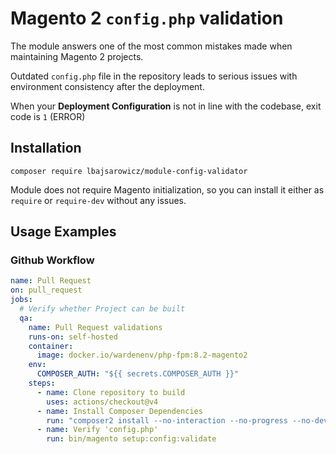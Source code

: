 # Magento 2 `config.php` validation

The module answers one of the most common mistakes made when maintaining Magento 2 projects.

Outdated `config.php` file in the repository leads to serious issues with environment consistency after the deployment.

When your **Deployment Configuration** is not in line with the codebase, exit code is `1` (ERROR)

## Installation

```shell
composer require lbajsarowicz/module-config-validator
```

Module does not require Magento initialization, so you can install it either as `require` or `require-dev` without any issues.

## Usage Examples

### Github Workflow

```yaml
name: Pull Request
on: pull_request
jobs:
  # Verify whether Project can be built
  qa:
    name: Pull Request validations
    runs-on: self-hosted
    container:
      image: docker.io/wardenenv/php-fpm:8.2-magento2
    env:
      COMPOSER_AUTH: "${{ secrets.COMPOSER_AUTH }}"
    steps:
      - name: Clone repository to build
        uses: actions/checkout@v4
      - name: Install Composer Dependencies
        run: "composer2 install --no-interaction --no-progress --no-dev --prefer-dist"
      - name: Verify 'config.php'
        run: bin/magento setup:config:validate
```
